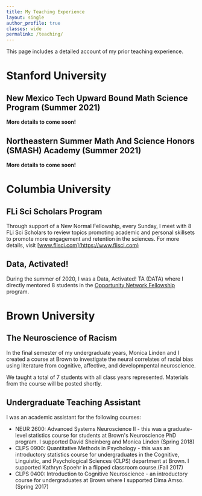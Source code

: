 ```yaml
---
title: My Teaching Experience
layout: single
author_profile: true
classes: wide
permalink: /teaching/
---
```


This page includes a detailed account of my prior teaching experience. 

# Stanford University

## New Mexico Tech Upward Bound Math Science Program (Summer 2021)

**More details to come soon!**

## Northeastern Summer Math And Science Honors (SMASH) Academy (Summer 2021)

**More details to come soon!**

# Columbia University

## FLi Sci Scholars Program

Through support of a New Normal Fellowship, every Sunday, I meet with 8 FLi Sci Scholars to review topics promoting academic and personal skillsets to promote more engagement and retention in the sciences. For more details, visit [www.flisci.com](https://www.flisci.com) 

## **Data, Activated!** 

During the summer of 2020, I was a Data, Activated! TA (DATA) where I directly mentored 8 students in the [Opportunity Network Fellowship](https://opportunitynetwork.org/fellows/) program. 

# Brown University

## **The Neuroscience of Racism** 

In the final semester of my undergraduate years, Monica Linden and I created a course at Brown to investigate the neural correlates of racial bias using literature from cognitive, affective, and developmpental neuroscience. 

We taught a total of 7 students with all class years represented. Materials from the course will be posted shortly. 

##  Undergraduate Teaching Assistant 
I was an academic assistant for the following courses:
* NEUR 2600: Advanced Systems Neuroscience II - this was a graduate-level statistics course for students at Brown's Neuroscience PhD program. I supported David Sheinberg and Monica Linden (Spring 2018)
* CLPS 0900: Quantitative Methods in Psychology - this was an introductory statistics course for undergraduates in the Cognitive, Linguistic, and Psychological Sciences (CLPS) department at Brown. I supported Kathryn Spoehr in a flipped classroom course.(Fall 2017) 
* CLPS 0400: Introduction to Cognitive Neuroscience - an introductory course for undergraduates at Brown where I supported Dima Amso. (Spring 2017)
